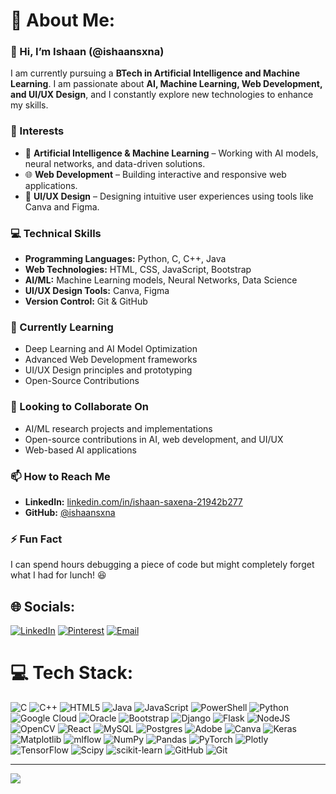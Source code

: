# 💫 About Me:
### 👋 Hi, I’m Ishaan (@ishaansxna)  

I am currently pursuing a **BTech in Artificial Intelligence and Machine Learning**. I am passionate about **AI, Machine Learning, Web Development, and UI/UX Design**, and I constantly explore new technologies to enhance my skills.  

### 👀 Interests  
- 🤖 **Artificial Intelligence & Machine Learning** – Working with AI models, neural networks, and data-driven solutions.  
- 🌐 **Web Development** – Building interactive and responsive web applications.  
- 🎨 **UI/UX Design** – Designing intuitive user experiences using tools like Canva and Figma.   

### 💻 Technical Skills  
- **Programming Languages:** Python, C, C++, Java  
- **Web Technologies:** HTML, CSS, JavaScript, Bootstrap  
- **AI/ML:** Machine Learning models, Neural Networks, Data Science  
- **UI/UX Design Tools:** Canva, Figma  
- **Version Control:** Git & GitHub  

### 🌱 Currently Learning  
- Deep Learning and AI Model Optimization  
- Advanced Web Development frameworks  
- UI/UX Design principles and prototyping  
- Open-Source Contributions  

### 💞️ Looking to Collaborate On  
- AI/ML research projects and implementations  
- Open-source contributions in AI, web development, and UI/UX  
- Web-based AI applications  

### 📫 How to Reach Me  
- **LinkedIn:** [linkedin.com/in/ishaan-saxena-21942b277](https://linkedin.com/in/ishaan-saxena-21942b277)  
- **GitHub:** [@ishaansxna](https://github.com/ishaansxna)  

### ⚡ Fun Fact  
I can spend hours debugging a piece of code but might completely forget what I had for lunch! 😆  

## 🌐 Socials:
[![LinkedIn](https://img.shields.io/badge/LinkedIn-%230077B5.svg?logo=linkedin&logoColor=white)](https://linkedin.com/in/ishaan-saxena-21942b277) 
[![Pinterest](https://img.shields.io/badge/Pinterest-%23E60023.svg?logo=Pinterest&logoColor=white)](https://pinterest.com/ishaansxna) 
[![Email](https://img.shields.io/badge/Email-D14836?logo=gmail&logoColor=white)](mailto:ishaansaxena2022@gmail.com)  


# 💻 Tech Stack:
![C](https://img.shields.io/badge/c-%2300599C.svg?style=for-the-badge&logo=c&logoColor=white) ![C++](https://img.shields.io/badge/c++-%2300599C.svg?style=for-the-badge&logo=c%2B%2B&logoColor=white) ![HTML5](https://img.shields.io/badge/html5-%23E34F26.svg?style=for-the-badge&logo=html5&logoColor=white) ![Java](https://img.shields.io/badge/java-%23ED8B00.svg?style=for-the-badge&logo=openjdk&logoColor=white) ![JavaScript](https://img.shields.io/badge/javascript-%23323330.svg?style=for-the-badge&logo=javascript&logoColor=%23F7DF1E) ![PowerShell](https://img.shields.io/badge/PowerShell-%235391FE.svg?style=for-the-badge&logo=powershell&logoColor=white) ![Python](https://img.shields.io/badge/python-3670A0?style=for-the-badge&logo=python&logoColor=ffdd54) ![Google Cloud](https://img.shields.io/badge/GoogleCloud-%234285F4.svg?style=for-the-badge&logo=google-cloud&logoColor=white) ![Oracle](https://img.shields.io/badge/Oracle-F80000?style=for-the-badge&logo=oracle&logoColor=white) ![Bootstrap](https://img.shields.io/badge/bootstrap-%238511FA.svg?style=for-the-badge&logo=bootstrap&logoColor=white) ![Django](https://img.shields.io/badge/django-%23092E20.svg?style=for-the-badge&logo=django&logoColor=white) ![Flask](https://img.shields.io/badge/flask-%23000.svg?style=for-the-badge&logo=flask&logoColor=white) ![NodeJS](https://img.shields.io/badge/node.js-6DA55F?style=for-the-badge&logo=node.js&logoColor=white) ![OpenCV](https://img.shields.io/badge/opencv-%23white.svg?style=for-the-badge&logo=opencv&logoColor=white) ![React](https://img.shields.io/badge/react-%2320232a.svg?style=for-the-badge&logo=react&logoColor=%2361DAFB) ![MySQL](https://img.shields.io/badge/mysql-4479A1.svg?style=for-the-badge&logo=mysql&logoColor=white) ![Postgres](https://img.shields.io/badge/postgres-%23316192.svg?style=for-the-badge&logo=postgresql&logoColor=white) ![Adobe](https://img.shields.io/badge/adobe-%23FF0000.svg?style=for-the-badge&logo=adobe&logoColor=white) ![Canva](https://img.shields.io/badge/Canva-%2300C4CC.svg?style=for-the-badge&logo=Canva&logoColor=white) ![Keras](https://img.shields.io/badge/Keras-%23D00000.svg?style=for-the-badge&logo=Keras&logoColor=white) ![Matplotlib](https://img.shields.io/badge/Matplotlib-%23ffffff.svg?style=for-the-badge&logo=Matplotlib&logoColor=black) ![mlflow](https://img.shields.io/badge/mlflow-%23d9ead3.svg?style=for-the-badge&logo=numpy&logoColor=blue) ![NumPy](https://img.shields.io/badge/numpy-%23013243.svg?style=for-the-badge&logo=numpy&logoColor=white) ![Pandas](https://img.shields.io/badge/pandas-%23150458.svg?style=for-the-badge&logo=pandas&logoColor=white) ![PyTorch](https://img.shields.io/badge/PyTorch-%23EE4C2C.svg?style=for-the-badge&logo=PyTorch&logoColor=white) ![Plotly](https://img.shields.io/badge/Plotly-%233F4F75.svg?style=for-the-badge&logo=plotly&logoColor=white) ![TensorFlow](https://img.shields.io/badge/TensorFlow-%23FF6F00.svg?style=for-the-badge&logo=TensorFlow&logoColor=white) ![Scipy](https://img.shields.io/badge/SciPy-%230C55A5.svg?style=for-the-badge&logo=scipy&logoColor=%white) ![scikit-learn](https://img.shields.io/badge/scikit--learn-%23F7931E.svg?style=for-the-badge&logo=scikit-learn&logoColor=white) ![GitHub](https://img.shields.io/badge/github-%23121011.svg?style=for-the-badge&logo=github&logoColor=white) ![Git](https://img.shields.io/badge/git-%23F05033.svg?style=for-the-badge&logo=git&logoColor=white)


---
[![](https://visitcount.itsvg.in/api?id=ishaansxna&icon=0&color=0)](https://visitcount.itsvg.in)

<!-- Proudly created with GPRM ( https://gprm.itsvg.in ) -->
